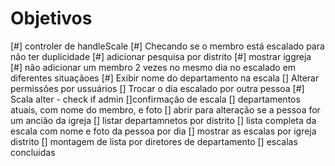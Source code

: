 # Objetivos
[#] controler de handleScale
[#] Checando se o membro está escalado para não ter duplicidade
[#] adicionar pesquisa por distrito
[#] mostrar iggreja
[#] não adicionar um membro 2 vezes no mesmo dia no escalado em diferentes situaçãoes
[#] Exibir nome do departamento na escala
[] Alterar permissões por ussuários
[] Trocar o dia escalado por outra pessoa
[#] Scala alter - check if admin
[]confirmação de escala
[] departamentos atuais, com nome do membro, e foto
[] abrir para alteração se a pessoa for um ancião da igreja
[] listar departamnetos por distrito
[] lista completa da escala com nome e foto da pessoa por dia
[] mostrar as escalas por igreja distrito
[] montagem de lista por diretores de departamento
[] escalas concluidas